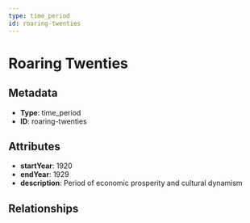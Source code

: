```yaml
---
type: time_period
id: roaring-twenties
---
```


# Roaring Twenties

## Metadata

- **Type**: time_period
- **ID**: roaring-twenties

## Attributes

- **startYear**: 1920
- **endYear**: 1929
- **description**: Period of economic prosperity and cultural dynamism

## Relationships


